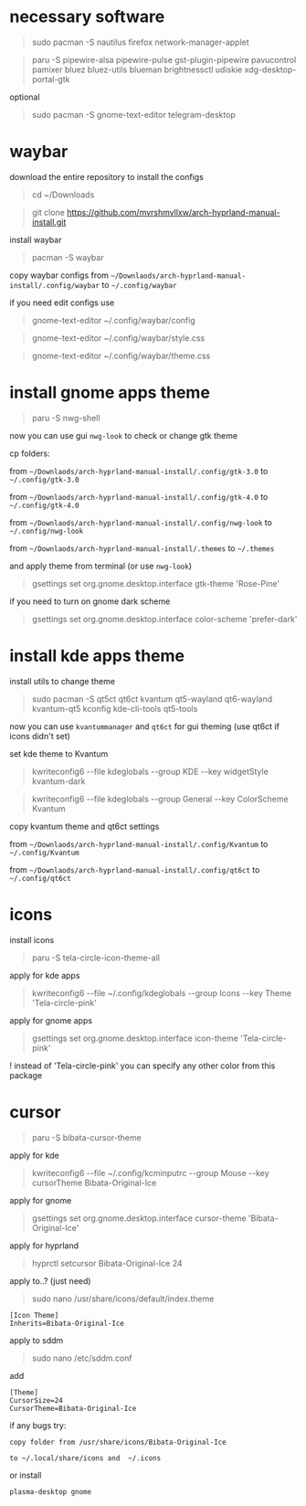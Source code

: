 # necessary software

> sudo pacman -S nautilus firefox network-manager-applet 

> paru -S pipewire-alsa pipewire-pulse gst-plugin-pipewire pavucontrol pamixer bluez bluez-utils blueman brightnessctl udiskie xdg-desktop-portal-gtk

optional

> sudo pacman -S gnome-text-editor telegram-desktop 

# waybar

download the entire repository to install the configs

> cd ~/Downloads

> git clone https://github.com/mvrshmvllxw/arch-hyprland-manual-install.git

install waybar

> pacman -S waybar

copy waybar configs from `~/Downlaods/arch-hyprland-manual-install/.config/waybar` to `~/.config/waybar`

if you need edit configs use

> gnome-text-editor ~/.config/waybar/config 

> gnome-text-editor ~/.config/waybar/style.css

> gnome-text-editor ~/.config/waybar/theme.css

# install gnome apps theme

> paru -S nwg-shell

now you can use gui `nwg-look` to check or change gtk theme

cp folders:

from `~/Downlaods/arch-hyprland-manual-install/.config/gtk-3.0` to `~/.config/gtk-3.0`

from `~/Downlaods/arch-hyprland-manual-install/.config/gtk-4.0` to `~/.config/gtk-4.0`

from `~/Downlaods/arch-hyprland-manual-install/.config/nwg-look` to `~/.config/nwg-look`

from `~/Downlaods/arch-hyprland-manual-install/.themes` to `~/.themes`

and apply theme from terminal (or use `nwg-look`)

> gsettings set org.gnome.desktop.interface gtk-theme 'Rose-Pine'

if you need to turn on gnome dark scheme 

> gsettings set org.gnome.desktop.interface color-scheme 'prefer-dark'

# install kde apps theme

install utils to change theme

> sudo pacman -S qt5ct qt6ct kvantum qt5-wayland qt6-wayland kvantum-qt5 kconfig kde-cli-tools qt5-tools

now you can use `kvantummanager` and `qt6ct` for gui theming (use qt6ct if icons didn't set)

set kde theme to Kvantum

> kwriteconfig6 --file kdeglobals --group KDE --key widgetStyle kvantum-dark

> kwriteconfig6 --file kdeglobals --group General --key ColorScheme Kvantum

copy kvantum theme and qt6ct settings

from `~/Downlaods/arch-hyprland-manual-install/.config/Kvantum` to `~/.config/Kvantum`

from `~/Downlaods/arch-hyprland-manual-install/.config/qt6ct` to `~/.config/qt6ct`

# icons

install icons

> paru -S tela-circle-icon-theme-all

apply for kde apps

> kwriteconfig6 --file ~/.config/kdeglobals --group Icons --key Theme 'Tela-circle-pink'

apply for gnome apps

> gsettings set org.gnome.desktop.interface icon-theme 'Tela-circle-pink'

! instead of 'Tela-circle-pink' you can specify any other color from this package

# cursor

> paru -S bibata-cursor-theme

apply for kde

> kwriteconfig6 --file ~/.config/kcminputrc --group Mouse --key cursorTheme Bibata-Original-Ice

apply for gnome

> gsettings set org.gnome.desktop.interface cursor-theme 'Bibata-Original-Ice'

apply for hyprland

>hyprctl setcursor Bibata-Original-Ice 24

apply to..? (just need)

> sudo nano /usr/share/icons/default/index.theme 

    [Icon Theme]
    Inherits=Bibata-Original-Ice

apply to sddm 

> sudo nano /etc/sddm.conf

add

    [Theme]
    CursorSize=24
    CursorTheme=Bibata-Original-Ice

if any bugs try:

    copy folder from /usr/share/icons/Bibata-Original-Ice

    to ~/.local/share/icons and  ~/.icons

or install

    plasma-desktop gnome


